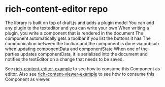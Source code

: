 # rich-content-editor repo

The library is built on top of draft.js and adds a plugin model
You can add any plugin to the texteditor and you can write your own
When writing a plugin, you write a component that is rendered in the document
The component automatically gets a toolbar if you list the buttons it has
The communication between the toolbar and the component is done via pubsub when updating componentData and componentState
When one of the parties updates componentData, it is serialized into the document and notifies the textEditor on a change that needs to be saved.

See [rich-content-editor-example](https://github.com/wix-private/photography/tree/master/rich-content-editor-example) to see how to consume this Component as editor.
Also see [rich-content-viewer-example](https://github.com/wix-private/photography/tree/master/rich-content-viewer-example) to see how to consume this Component as viewer.


